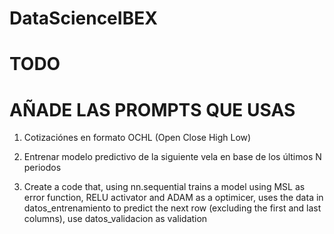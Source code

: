 # DataScienceIBEX

# TODO

# AÑADE LAS PROMPTS QUE USAS

1. Cotizaciónes en formato OCHL (Open Close High Low)

2. Entrenar modelo predictivo de la siguiente vela en base de los últimos N periodos

3. Create a code that, using nn.sequential trains a model using MSL as error function, RELU activator and ADAM as a optimicer, uses the data in datos_entrenamiento to predict the next row (excluding the first and last columns), use datos_validacion as validation